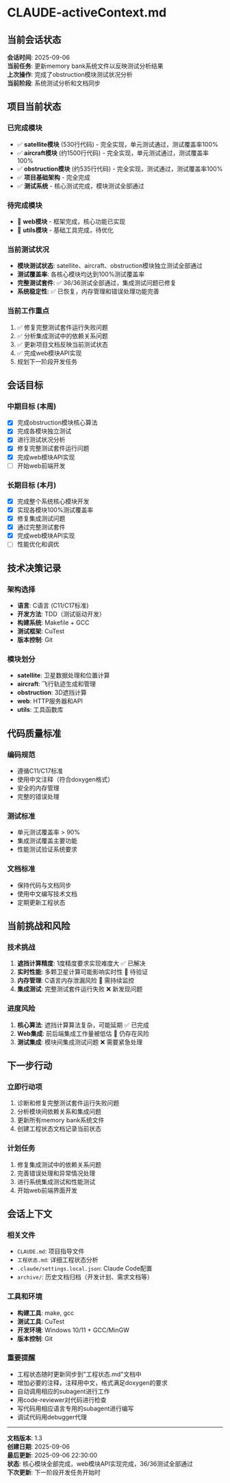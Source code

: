 # CLAUDE-activeContext.md

## 当前会话状态

**会话时间**: 2025-09-06  
**当前任务**: 更新memory bank系统文件以反映测试分析结果  
**上次操作**: 完成了obstruction模块测试状况分析  
**当前阶段**: 系统测试分析和文档同步  

## 项目当前状态

### 已完成模块
- ✅ **satellite模块** (530行代码) - 完全实现，单元测试通过，测试覆盖率100%
- ✅ **aircraft模块** (约1500行代码) - 完全实现，单元测试通过，测试覆盖率100%
- ✅ **obstruction模块** (约535行代码) - 完全实现，测试通过，测试覆盖率100%
- ✅ **项目基础架构** - 完全完成
- ✅ **测试系统** - 核心测试完成，模块测试全部通过

### 待完成模块
- 🔄 **web模块** - 框架完成，核心功能已实现
- 🔄 **utils模块** - 基础工具完成，待优化

### 当前测试状况
- **模块测试状态**: satellite、aircraft、obstruction模块独立测试全部通过
- **测试覆盖率**: 各核心模块均达到100%测试覆盖率
- **完整测试套件**: ✅ 36/36测试全部通过，集成测试问题已修复
- **系统稳定性**: ✅ 已恢复，内存管理和错误处理功能完善

### 当前工作重点
1. ✅ 修复完整测试套件运行失败问题
2. ✅ 分析集成测试中的依赖关系问题
3. ✅ 更新项目文档反映当前测试状态
4. ✅ 完成web模块API实现
5. 规划下一阶段开发任务

## 会话目标

### 中期目标 (本周)
- [x] 完成obstruction模块核心算法
- [x] 完成各模块独立测试
- [x] 进行测试状况分析
- [x] 修复完整测试套件运行问题
- [x] 完成web模块API实现
- [ ] 开始web前端开发

### 长期目标 (本月)
- [x] 完成整个系统核心模块开发
- [x] 实现各模块100%测试覆盖率
- [x] 修复集成测试问题
- [x] 通过完整测试套件
- [x] 完成web模块API实现
- [ ] 性能优化和调优

## 技术决策记录

### 架构选择
- **语言**: C语言 (C11/C17标准)
- **开发方法**: TDD（测试驱动开发）
- **构建系统**: Makefile + GCC
- **测试框架**: CuTest
- **版本控制**: Git

### 模块划分
- **satellite**: 卫星数据处理和位置计算
- **aircraft**: 飞行轨迹生成和管理
- **obstruction**: 3D遮挡计算
- **web**: HTTP服务器和API
- **utils**: 工具函数库

## 代码质量标准

### 编码规范
- 遵循C11/C17标准
- 使用中文注释（符合doxygen格式）
- 安全的内存管理
- 完整的错误处理

### 测试标准
- 单元测试覆盖率 > 90%
- 集成测试覆盖主要功能
- 性能测试验证系统要求

### 文档标准
- 保持代码与文档同步
- 使用中文编写技术文档
- 定期更新工程状态

## 当前挑战和风险

### 技术挑战
1. **遮挡计算精度**: 1度精度要求实现难度大 ✅ 已解决
2. **实时性能**: 多颗卫星计算可能影响实时性 🔄 待验证
3. **内存管理**: C语言内存泄漏风险 🔄 需持续监控
4. **集成测试**: 完整测试套件运行失败 ❌ 新发现问题

### 进度风险
1. **核心算法**: 遮挡计算算法复杂，可能延期 ✅ 已完成
2. **Web集成**: 前后端集成工作量被低估 🔄 仍存在风险
3. **测试集成**: 模块间集成测试问题 ❌ 需要紧急处理

## 下一步行动

### 立即行动项
1. 诊断和修复完整测试套件运行失败问题
2. 分析模块间依赖关系和集成问题
3. 更新所有memory bank系统文件
4. 创建工程状态文档记录当前状态

### 计划任务
1. 修复集成测试中的依赖关系问题
2. 完善错误处理和异常情况处理
3. 进行系统集成测试和性能测试
4. 开始web前端界面开发

## 会话上下文

### 相关文件
- `CLAUDE.md`: 项目指导文件
- `工程状态.md`: 详细工程状态分析
- `.claude/settings.local.json`: Claude Code配置
- `archive/`: 历史文档归档（开发计划、需求文档等）

### 工具和环境
- **构建工具**: make, gcc
- **测试工具**: CuTest
- **开发环境**: Windows 10/11 + GCC/MinGW
- **版本控制**: Git

### 重要提醒
- 工程状态随时更新同步到"工程状态.md"文档中
- 增加必要的注释，注释用中文，格式满足doxygen的要求
- 自动调用相应的subagent进行工作
- 用code-reviewer对代码进行检查
- 写代码用相应语言专用的subagent进行编写
- 调试代码用debugger代理

---

**文档版本**: 1.3  
**创建日期**: 2025-09-06  
**最后更新**: 2025-09-06 22:30:00  
**状态**: 核心模块全部完成，web模块API实现完成，36/36测试全部通过  
**下次更新**: 下一阶段开发任务开始时